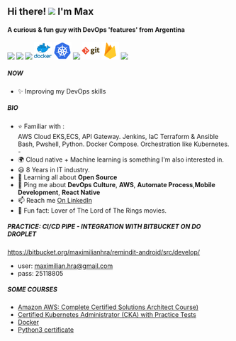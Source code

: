 
## Hi there! <img src="https://github.com/TheDudeThatCode/TheDudeThatCode/blob/master/Assets/Hi.gif" width="29px">   I'm Max 

#### A curious & fun guy with DevOps 'features' from Argentina 

<code><img height="40" src="https://avatars.githubusercontent.com/u/28900900?v=4"></code>
<code><img height="40" src="https://logodownload.org/wp-content/uploads/2021/06/google-cloud-logo-1.png"></code>
<code><img height="40" src="https://logodownload.org/wp-content/uploads/2021/06/google-cloud-logo-0.png"></code>
<code><img height="40" src="https://raw.githubusercontent.com/github/explore/80688e429a7d4ef2fca1e82350fe8e3517d3494d/topics/docker/docker.png"></code>
<code><img height="40" src="https://raw.githubusercontent.com/github/explore/80688e429a7d4ef2fca1e82350fe8e3517d3494d/topics/kubernetes/kubernetes.png"></code>
<code><img height="40" src="https://upload.wikimedia.org/wikipedia/commons/e/e9/Jenkins_logo.svg"></code>
<code><img height="40" src="https://raw.githubusercontent.com/github/explore/80688e429a7d4ef2fca1e82350fe8e3517d3494d/topics/git/git.png"></code>
<code><img height="40" src="https://raw.githubusercontent.com/github/explore/80688e429a7d4ef2fca1e82350fe8e3517d3494d/topics/firebase/firebase.png"></code>
<code><img height="40" src="https://dev.socialidnow.com/images/1/16/Postman.png"></code>


##### NOW

- ✨ Improving my DevOps skills


##### BIO

- ⭐ Familiar with :  
       AWS Cloud EKS,ECS, API Gateway. 
       Jenkins, 
       IaC Terraform & Ansible
       Bash, Pwshell, Python.
       Docker Compose.
       Orchestration like Kubernetes. 
       -
- 🌍 Cloud native + Machine learning is something I'm also interested in.
- 😃 8 Years in IT industry.
- 🌱 Learning all about **Open Source**
- 💬 Ping me about  **DevOps Culture**, **AWS**, **Automate Process**,**Mobile Development**, **React Native** 
- 📫 Reach me [On LinkedIn](https://www.linkedin.com/in/maximiliano-herrera-10626a180/)
- 🧙 Fun fact: Lover of The Lord of The Rings movies.

##### PRACTICE: CI/CD PIPE - INTEGRATION WITH BITBUCKET ON DO DROPLET
https://bitbucket.org/maximilianhra/remindit-android/src/develop/
- user: maximilian.hra@gmail.com
- pass: 25118805

##### SOME COURSES

- [Amazon AWS: Complete Certified Solutions Architect Course)](https://www.udemy.com/course/amazon-aws-curso-arquitecto-soluciones-certificado-associate/)
- [Certified Kubernetes Administrator (CKA) with Practice Tests](https://www.udemy.com/course/certified-kubernetes-administrator-with-practice-tests/)
- [Docker](https://www.pluralsight.com/courses/play-by-play-docker-java-developers-arun-gupta-michael-hoffman)
- [Python3 certificate](https://www.sololearn.com/Certificate/1073-13318317/pdf/)
